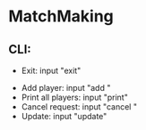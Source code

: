 # MatchMaking
## CLI:
* Exit: input "exit"
- Add player: input "add <id> <power>"
- Print all players: input "print"
- Cancel request: input "cancel <id>"
- Update: input "update"
